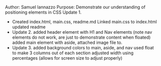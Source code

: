 Author: Samuel Iannazzo
Purpose: Demonstrate our understanding of positioning elements in CSS
Update 1.
- Created index.html, main.css, readme.md
Linked main.css to index.html
updated readme
- Update 2.
added header element with H1 and Nav elements (note nav elements do not work, are just to demonstrate content when floated)
added main element with aside, attached image file to.
- Update 3.
added background colors to main, aside, and nav
used float to make 3 columns out of each section
adjusted width using percentages (allows for screen size to adjust properly)
